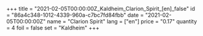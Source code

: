 +++
title = "2021-02-05T00:00:00Z_Kaldheim_Clarion_Spirit_[en]_false"
id = "86a4c348-1012-4339-960a-c7bc7fd84fbb"
date = "2021-02-05T00:00:00Z"
name = "Clarion Spirit"
lang = ["en"]
price = "0.17"
quantity = 4
foil = false
set = "Kaldheim"
+++
